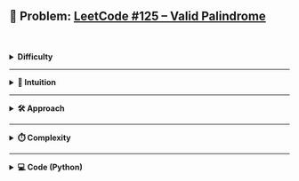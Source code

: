 ## 🔗 Problem: [LeetCode #125 – Valid Palindrome](https://leetcode.com/problems/valid-palindrome/description/)

<br/>
<br/>
<details>
<summary><strong>Difficulty</strong></summary>

<br/>
Easy

</details>

---


<details>
<summary><strong>🧠 Intuition</strong></summary>

<br/>
Since we need to validate the palindrome, 2 Pointers make sense. 

</details>

---

<details>
<summary><strong>🛠️ Approach</strong></summary>

<br/>
We would effectively want to run one from left and another from right and return False if any of the combination doesn't match. 
Also we need to skip on Alphanumeric and convert everythign to lower case to make it easy.

</details>

---

<details>
<summary><strong>⏱️ Complexity</strong></summary>
<br/>

| Type | Complexity |
|------|------------|
| Time | O(?)       |
| Space| O(?)       |

<!--
Explain why this is the time/space complexity.
Mention edge cases or tradeoffs if relevant.
-->

</details>

---

<details>
<summary><strong>💻 Code (Python)</strong></summary>
<br/>

```python
class Solution:
    def isPalindrome(self, s: str) -> bool:
        
        def isAlphanumeric(char):
            return ('A' <= char <= 'Z') or ('a' <= char <= 'z') or ('0' <= char <= '9')

        def convertToLower(char):
            if 'A' <= char <= 'Z':
                return chr(ord(char) + 32)
            else:
                return char
    
        l, r = 0, len(s) - 1
        while l <= r:
            if isAlphanumeric(s[l]) and isAlphanumeric(s[r]):
                if convertToLower(s[l]) != convertToLower(s[r]): return False
                l += 1
                r -= 1
            else:
                if not isAlphanumeric(s[l]): 
                    l += 1
                if not isAlphanumeric(s[r]): 
                    r-= 1
        return True
```
</details>
